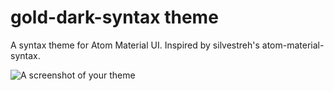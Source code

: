 # gold-dark-syntax theme

A syntax theme for Atom Material UI. Inspired by silvestreh's atom-material-syntax.

![A screenshot of your theme](https://f.cloud.github.com/assets/69169/2289498/4c3cb0ec-a009-11e3-8dbd-077ee11741e5.gif)
